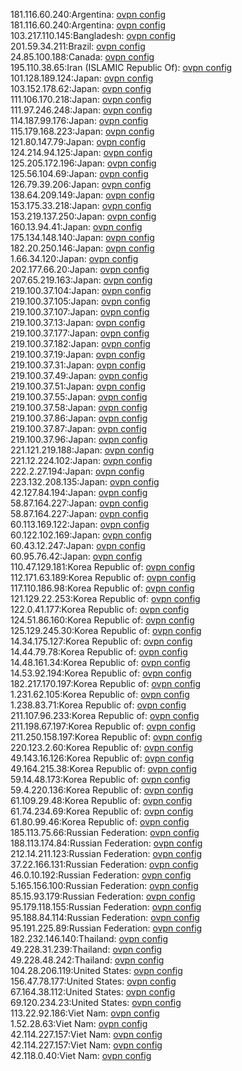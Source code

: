 181.116.60.240:Argentina: [ovpn config](vpn/181_116_60_240.ovpn)  
181.116.60.240:Argentina: [ovpn config](vpn/181_116_60_240.ovpn)  
103.217.110.145:Bangladesh: [ovpn config](vpn/103_217_110_145.ovpn)  
201.59.34.211:Brazil: [ovpn config](vpn/201_59_34_211.ovpn)  
24.85.100.188:Canada: [ovpn config](vpn/24_85_100_188.ovpn)  
195.110.38.65:Iran (ISLAMIC Republic Of): [ovpn config](vpn/195_110_38_65.ovpn)  
101.128.189.124:Japan: [ovpn config](vpn/101_128_189_124.ovpn)  
103.152.178.62:Japan: [ovpn config](vpn/103_152_178_62.ovpn)  
111.106.170.218:Japan: [ovpn config](vpn/111_106_170_218.ovpn)  
111.97.246.248:Japan: [ovpn config](vpn/111_97_246_248.ovpn)  
114.187.99.176:Japan: [ovpn config](vpn/114_187_99_176.ovpn)  
115.179.168.223:Japan: [ovpn config](vpn/115_179_168_223.ovpn)  
121.80.147.79:Japan: [ovpn config](vpn/121_80_147_79.ovpn)  
124.214.94.125:Japan: [ovpn config](vpn/124_214_94_125.ovpn)  
125.205.172.196:Japan: [ovpn config](vpn/125_205_172_196.ovpn)  
125.56.104.69:Japan: [ovpn config](vpn/125_56_104_69.ovpn)  
126.79.39.206:Japan: [ovpn config](vpn/126_79_39_206.ovpn)  
138.64.209.149:Japan: [ovpn config](vpn/138_64_209_149.ovpn)  
153.175.33.218:Japan: [ovpn config](vpn/153_175_33_218.ovpn)  
153.219.137.250:Japan: [ovpn config](vpn/153_219_137_250.ovpn)  
160.13.94.41:Japan: [ovpn config](vpn/160_13_94_41.ovpn)  
175.134.148.140:Japan: [ovpn config](vpn/175_134_148_140.ovpn)  
182.20.250.146:Japan: [ovpn config](vpn/182_20_250_146.ovpn)  
1.66.34.120:Japan: [ovpn config](vpn/1_66_34_120.ovpn)  
202.177.66.20:Japan: [ovpn config](vpn/202_177_66_20.ovpn)  
207.65.219.163:Japan: [ovpn config](vpn/207_65_219_163.ovpn)  
219.100.37.104:Japan: [ovpn config](vpn/219_100_37_104.ovpn)  
219.100.37.105:Japan: [ovpn config](vpn/219_100_37_105.ovpn)  
219.100.37.107:Japan: [ovpn config](vpn/219_100_37_107.ovpn)  
219.100.37.13:Japan: [ovpn config](vpn/219_100_37_13.ovpn)  
219.100.37.177:Japan: [ovpn config](vpn/219_100_37_177.ovpn)  
219.100.37.182:Japan: [ovpn config](vpn/219_100_37_182.ovpn)  
219.100.37.19:Japan: [ovpn config](vpn/219_100_37_19.ovpn)  
219.100.37.31:Japan: [ovpn config](vpn/219_100_37_31.ovpn)  
219.100.37.49:Japan: [ovpn config](vpn/219_100_37_49.ovpn)  
219.100.37.51:Japan: [ovpn config](vpn/219_100_37_51.ovpn)  
219.100.37.55:Japan: [ovpn config](vpn/219_100_37_55.ovpn)  
219.100.37.58:Japan: [ovpn config](vpn/219_100_37_58.ovpn)  
219.100.37.86:Japan: [ovpn config](vpn/219_100_37_86.ovpn)  
219.100.37.87:Japan: [ovpn config](vpn/219_100_37_87.ovpn)  
219.100.37.96:Japan: [ovpn config](vpn/219_100_37_96.ovpn)  
221.121.219.188:Japan: [ovpn config](vpn/221_121_219_188.ovpn)  
221.12.224.102:Japan: [ovpn config](vpn/221_12_224_102.ovpn)  
222.2.27.194:Japan: [ovpn config](vpn/222_2_27_194.ovpn)  
223.132.208.135:Japan: [ovpn config](vpn/223_132_208_135.ovpn)  
42.127.84.194:Japan: [ovpn config](vpn/42_127_84_194.ovpn)  
58.87.164.227:Japan: [ovpn config](vpn/58_87_164_227.ovpn)  
58.87.164.227:Japan: [ovpn config](vpn/58_87_164_227.ovpn)  
60.113.169.122:Japan: [ovpn config](vpn/60_113_169_122.ovpn)  
60.122.102.169:Japan: [ovpn config](vpn/60_122_102_169.ovpn)  
60.43.12.247:Japan: [ovpn config](vpn/60_43_12_247.ovpn)  
60.95.76.42:Japan: [ovpn config](vpn/60_95_76_42.ovpn)  
110.47.129.181:Korea Republic of: [ovpn config](vpn/110_47_129_181.ovpn)  
112.171.63.189:Korea Republic of: [ovpn config](vpn/112_171_63_189.ovpn)  
117.110.186.98:Korea Republic of: [ovpn config](vpn/117_110_186_98.ovpn)  
121.129.22.253:Korea Republic of: [ovpn config](vpn/121_129_22_253.ovpn)  
122.0.41.177:Korea Republic of: [ovpn config](vpn/122_0_41_177.ovpn)  
124.51.86.160:Korea Republic of: [ovpn config](vpn/124_51_86_160.ovpn)  
125.129.245.30:Korea Republic of: [ovpn config](vpn/125_129_245_30.ovpn)  
14.34.175.127:Korea Republic of: [ovpn config](vpn/14_34_175_127.ovpn)  
14.44.79.78:Korea Republic of: [ovpn config](vpn/14_44_79_78.ovpn)  
14.48.161.34:Korea Republic of: [ovpn config](vpn/14_48_161_34.ovpn)  
14.53.92.194:Korea Republic of: [ovpn config](vpn/14_53_92_194.ovpn)  
182.217.170.197:Korea Republic of: [ovpn config](vpn/182_217_170_197.ovpn)  
1.231.62.105:Korea Republic of: [ovpn config](vpn/1_231_62_105.ovpn)  
1.238.83.71:Korea Republic of: [ovpn config](vpn/1_238_83_71.ovpn)  
211.107.96.233:Korea Republic of: [ovpn config](vpn/211_107_96_233.ovpn)  
211.198.67.197:Korea Republic of: [ovpn config](vpn/211_198_67_197.ovpn)  
211.250.158.197:Korea Republic of: [ovpn config](vpn/211_250_158_197.ovpn)  
220.123.2.60:Korea Republic of: [ovpn config](vpn/220_123_2_60.ovpn)  
49.143.16.126:Korea Republic of: [ovpn config](vpn/49_143_16_126.ovpn)  
49.164.215.38:Korea Republic of: [ovpn config](vpn/49_164_215_38.ovpn)  
59.14.48.173:Korea Republic of: [ovpn config](vpn/59_14_48_173.ovpn)  
59.4.220.136:Korea Republic of: [ovpn config](vpn/59_4_220_136.ovpn)  
61.109.29.48:Korea Republic of: [ovpn config](vpn/61_109_29_48.ovpn)  
61.74.234.69:Korea Republic of: [ovpn config](vpn/61_74_234_69.ovpn)  
61.80.99.46:Korea Republic of: [ovpn config](vpn/61_80_99_46.ovpn)  
185.113.75.66:Russian Federation: [ovpn config](vpn/185_113_75_66.ovpn)  
188.113.174.84:Russian Federation: [ovpn config](vpn/188_113_174_84.ovpn)  
212.14.211.123:Russian Federation: [ovpn config](vpn/212_14_211_123.ovpn)  
37.22.166.131:Russian Federation: [ovpn config](vpn/37_22_166_131.ovpn)  
46.0.10.192:Russian Federation: [ovpn config](vpn/46_0_10_192.ovpn)  
5.165.156.100:Russian Federation: [ovpn config](vpn/5_165_156_100.ovpn)  
85.15.93.179:Russian Federation: [ovpn config](vpn/85_15_93_179.ovpn)  
95.179.118.155:Russian Federation: [ovpn config](vpn/95_179_118_155.ovpn)  
95.188.84.114:Russian Federation: [ovpn config](vpn/95_188_84_114.ovpn)  
95.191.225.89:Russian Federation: [ovpn config](vpn/95_191_225_89.ovpn)  
182.232.146.140:Thailand: [ovpn config](vpn/182_232_146_140.ovpn)  
49.228.31.239:Thailand: [ovpn config](vpn/49_228_31_239.ovpn)  
49.228.48.242:Thailand: [ovpn config](vpn/49_228_48_242.ovpn)  
104.28.206.119:United States: [ovpn config](vpn/104_28_206_119.ovpn)  
156.47.78.177:United States: [ovpn config](vpn/156_47_78_177.ovpn)  
67.164.38.112:United States: [ovpn config](vpn/67_164_38_112.ovpn)  
69.120.234.23:United States: [ovpn config](vpn/69_120_234_23.ovpn)  
113.22.92.186:Viet Nam: [ovpn config](vpn/113_22_92_186.ovpn)  
1.52.28.63:Viet Nam: [ovpn config](vpn/1_52_28_63.ovpn)  
42.114.227.157:Viet Nam: [ovpn config](vpn/42_114_227_157.ovpn)  
42.114.227.157:Viet Nam: [ovpn config](vpn/42_114_227_157.ovpn)  
42.118.0.40:Viet Nam: [ovpn config](vpn/42_118_0_40.ovpn)  
